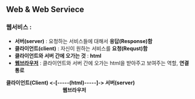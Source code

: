 ## Web & Web Serviece

### 웹서비스 : 
  - <strong>서버(server)</strong> : 요청하는 서비스들에 대해서 <strong>응답(Response)함</strong>
  - <strong>클라이언트(client)</strong> :  자신이 원하는 서비스를 <strong>요청(Requst)함</strong>
  - <strong>클라이언트와 서버 간에 오가는 것</strong> : <strong>html</strong>
  - <strong><u>웹브라우저</u></strong> : 클라이언트와 서버 간에 오가는 html을 받아주고 보여주는 역할, <strong>연결 통로</strong>

  <un><strong>클라이언트(Client)  <-[-----(html)-----]-> 서버(server)</strong></un>
  <br><strong>                      웹브라우저</strong>
